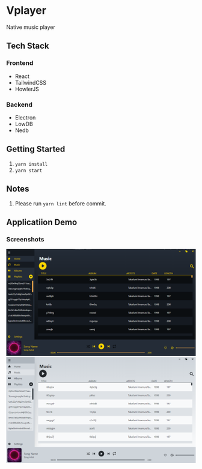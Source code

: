 # Vplayer

Native music player

## Tech Stack

### Frontend

* React
* TailwindCSS
* HowlerJS

### Backend

* Electron
* LowDB
* Nedb

## Getting Started

1. `yarn install`
2. `yarn start`

## Notes

1. Please run `yarn lint` before commit.

## Applicatiion Demo

### Screenshots
![Amber Theme](./assets/1.png)
![Chess Theme](./assets/2.png)
